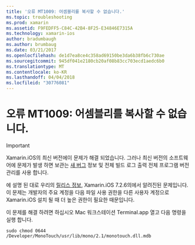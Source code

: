 ```yaml
---
title: '오류 MT1009: 어셈블리를 복사할 수 없습니다.'
ms.topic: troubleshooting
ms.prod: xamarin
ms.assetid: F9FEDFF5-C84C-42B4-8F25-E34846E7315A
ms.technology: xamarin-ios
author: bradumbaugh
ms.author: brumbaug
ms.date: 03/21/2017
ms.openlocfilehash: de1d7ea8ce4c358ad69150be3da6b38fb6c730ae
ms.sourcegitcommit: 945df041e2180cb20af08b83cc703ecd1aedc6b0
ms.translationtype: MT
ms.contentlocale: ko-KR
ms.lasthandoff: 04/04/2018
ms.locfileid: "30776081"
---
```

# <a name="error-mt1009-could-not-copy-the-assembly"></a>오류 MT1009: 어셈블리를 복사할 수 없습니다.

> [!IMPORTANT]
> Xamarin.iOS의 최신 버전에이 문제가 해결 되었습니다. 그러나 최신 버전의 소프트웨어에 문제가 발생 하면 보관는 [새 버그](~/cross-platform/troubleshooting/questions/howto-file-bug.md) 정보 및 전체 빌드 로그 출력 전체 프로그램 버전 관리를 사용 합니다.

에 설명 된 대로 우리의 [릴리스 정보](https://developer.xamarin.com/releases/ios/xamarin.ios_7/xamarin.ios_7.2/), Xamarin.iOS 7.2.6의에서 알려진된 문제입니다. 이 문제는 개발자의 주요 계정을 다음 파일 사용 권한을 다른 사용자 계정으로 Xamarin.iOS 설치 될 때 더 높은 권한이 필요한 때문입니다.

이 문제를 해결 하려면 하십시오 Mac 워크스테이션 Terminal.app 열고 다음 명령을 실행 합니다.

`sudo chmod 0644 /Developer/MonoTouch/usr/lib/mono/2.1/monotouch.dll.mdb`

